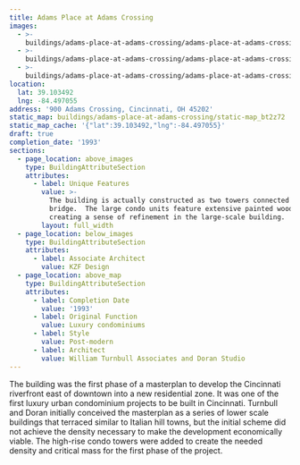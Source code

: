 ```yaml
---
title: Adams Place at Adams Crossing
images:
  - >-
    buildings/adams-place-at-adams-crossing/adams-place-at-adams-crossing-0_fygfcu
  - >-
    buildings/adams-place-at-adams-crossing/adams-place-at-adams-crossing-1_svxwv9
  - >-
    buildings/adams-place-at-adams-crossing/adams-place-at-adams-crossing-2_oocwqy
location:
  lat: 39.103492
  lng: -84.497055
address: '900 Adams Crossing, Cincinnati, OH 45202'
static_map: buildings/adams-place-at-adams-crossing/static-map_bt2z72
static_map_cache: '{"lat":39.103492,"lng":-84.497055}'
draft: true
completion_date: '1993'
sections:
  - page_location: above_images
    type: BuildingAttributeSection
    attributes:
      - label: Unique Features
        value: >-
          The building is actually constructed as two towers connected by a
          bridge.  The large condo units feature extensive painted woodwork
          creating a sense of refinement in the large-scale building.
        layout: full_width
  - page_location: below_images
    type: BuildingAttributeSection
    attributes:
      - label: Associate Architect
        value: KZF Design
  - page_location: above_map
    type: BuildingAttributeSection
    attributes:
      - label: Completion Date
        value: '1993'
      - label: Original Function
        value: Luxury condominiums
      - label: Style
        value: Post-modern
      - label: Architect
        value: William Turnbull Associates and Doran Studio
---
```


The building was the first phase of a masterplan to develop the Cincinnati riverfront east of downtown into a new residential zone. It was one of the first luxury urban condominium projects to be built in Cincinnati. Turnbull and Doran initially conceived the masterplan as a series of lower scale buildings that terraced similar to Italian hill towns, but the initial scheme did not achieve the density necessary to make the development economically viable. The high-rise condo towers were added to create the needed density and critical mass for the first phase of the project.
